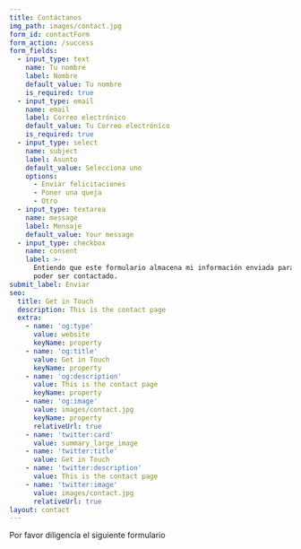 ```yaml
---
title: Contáctanos
img_path: images/contact.jpg
form_id: contactForm
form_action: /success
form_fields:
  - input_type: text
    name: Tu nombre
    label: Nombre
    default_value: Tu nombre
    is_required: true
  - input_type: email
    name: email
    label: Correo electrónico
    default_value: Tu Correo electrónico
    is_required: true
  - input_type: select
    name: subject
    label: Asunto
    default_value: Selecciona uno
    options:
      - Enviar felicitaciones
      - Poner una queja
      - Otro
  - input_type: textarea
    name: message
    label: Mensaje
    default_value: Your message
  - input_type: checkbox
    name: consent
    label: >-
      Entiendo que este formulario almacena mi información enviada para así
      poder ser contactado.
submit_label: Enviar
seo:
  title: Get in Touch
  description: This is the contact page
  extra:
    - name: 'og:type'
      value: website
      keyName: property
    - name: 'og:title'
      value: Get in Touch
      keyName: property
    - name: 'og:description'
      value: This is the contact page
      keyName: property
    - name: 'og:image'
      value: images/contact.jpg
      keyName: property
      relativeUrl: true
    - name: 'twitter:card'
      value: summary_large_image
    - name: 'twitter:title'
      value: Get in Touch
    - name: 'twitter:description'
      value: This is the contact page
    - name: 'twitter:image'
      value: images/contact.jpg
      relativeUrl: true
layout: contact
---
```

Por favor diligencia el siguiente formulario
